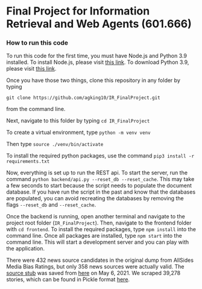 # Final Project for Information Retrieval and Web Agents (601.666)

### How to run this code

To run this code for the first time, you must have Node.js
and Python 3.9 installed. To install Node.js, please visit [this link](https://nodejs.org/en/download/).
To download Python 3.9, please visit [this link](https://www.python.org/downloads/).

Once you have those two things, clone this repository in any folder by typing 

`git clone https://github.com/agking10/IR_FinalProject.git`

from the command line.

Next, navigate to this folder by typing `cd IR_FinalProject`

To create a virtual environment, type `python -m venv venv`

Then type `source ./venv/bin/activate`

To install the required python packages, use the command 
`pip3 install -r requirements.txt`

Now, everything is set up to run the REST api. To
start the server, run the command `python backend/api.py --reset_db --reset_cache`.
This may take a few seconds to start because the script needs to
populate the document database. If you have run the script in the past 
and know that the databases are populated,
you can avoid recreating the databases by removing the flags `--reset_db` 
and `--reset_cache`.

Once the backend is running, open another terminal 
and navigate to the project root folder (`IR_FinalProject`).
Then, navigate to the frontend folder with `cd frontend`.
To install the required packages, type `npm install` into the 
command line. Once all packages are installed, type `npm start` into
the command line. This will start a development server and you can 
play with the application.


There were 432 news source candidates in the original dump from AllSides Media Bias Ratings, but only 358 news sources
were actually valid. The [source stub](media_bias_table.html) was saved from
[here](https://www.allsides.com/media-bias/media-bias-ratings?field_featured_bias_rating_value=All&field_news_source_type_tid%5B2%5D=2&field_news_bias_nid_1%5B1%5D=1&field_news_bias_nid_1%5B2%5D=2&field_news_bias_nid_1%5B3%5D=3&title=)
on May 6, 2021. We scraped 39,278 stories, which can be found in Pickle format [here](stories.pickle).